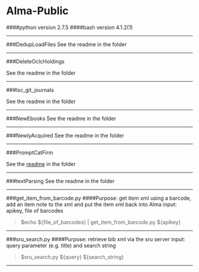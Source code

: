 # Alma-Public
####python version 2.7.5
####bash version 4.1.2(1)

----------------------------------------------

###DedupLoadFiles
See the readme in the folder

-----------------------------------------------

###DeleteOclcHoldings

See the readme in the folder

-----------------------------------------------

###lsc_git_journals

See the readme in the folder

-------------------------------------------------

###NewEbooks
See the readme in the folder

------------------------------------------------

###NewlyAcquired
See the readme in the folder

-----------------------------------------------

###PromptCatFirm

See the [readme](https://github.com/Emory-LCS/Alma-Public/blob/master/PromptCatFirm/README.md) in the folder

-----------------------------------------------

###textParsing
See the readme in the folder

------------------------------------------------

###get_item_from_barcode.py
####Purpose: get item xml using a barcode, add an item note to the xml and put the item xml back into Alma
input: apikey, file of barcodes
>$echo ${file_of_barcodes} | get_item_from_barcode.py ${apikey}

-----------------------------------------------

###sru_search.py
####Purpose: retrieve bib xml via the sru server
input: query parameter (e.g. title) and search string
>$sru_search.py ${query} ${search_string}

-----------------------------------------------
